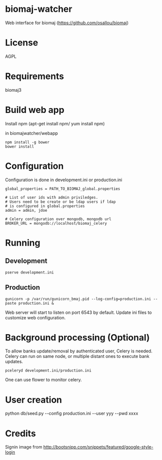 # biomaj-watcher

Web interface for biomaj (https://github.com/osallou/biomaj) 

# License

AGPL

# Requirements

biomaj3

# Build web app

Install npm (apt-get install npm/ yum install npm)

in biomajwatcher/webapp

    npm install -g bower
    bower install

# Configuration

Configuration is done in development.ini or production.ini

    global_properties = PATH_TO_BIOMAJ_global.properties
    
    # List of user ids with admin priviledges.
    # Users need to be create or be ldap users if ldap
    # is configured in global.properties
    admin = admin, jdoe
    
    # Celery configuration over mongodb, mongodb url
    BROKER_URL = mongodb://localhost/biomaj_celery


# Running

## Development

    pserve development.ini

## Production

    gunicorn -p /var/run/gunicorn_bmaj.pid --log-config=production.ini --paste production.ini &


Web server will start to listen on port 6543 by default. Update ini files to
customize web configuration.


# Background processing (Optional)

To allow banks update/removal by authenticated user, Celery is needed. Celery can run on same node, or multiple distant ones to execute bank updates.

    pceleryd development.ini/production.ini

One can use flower to monitor celery.

# User creation

python db/seed.py --config production.ini --user yyy --pwd xxxx


# Credits

Signin image from http://bootsnipp.com/snippets/featured/google-style-login
